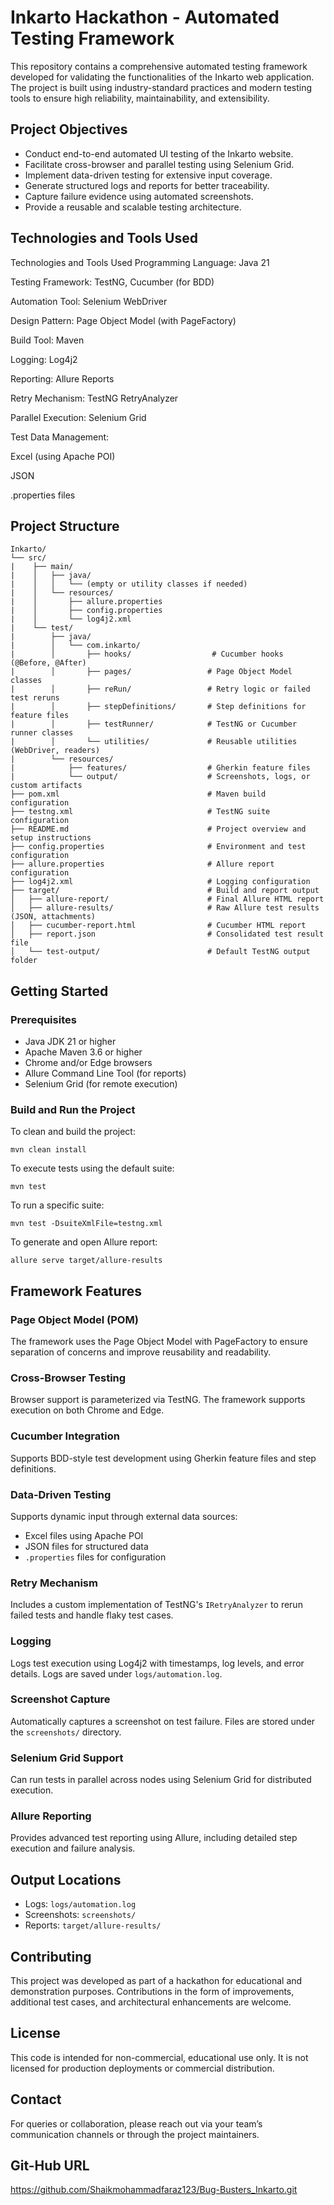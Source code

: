 
# Inkarto Hackathon - Automated Testing Framework

This repository contains a comprehensive automated testing framework developed for validating the functionalities of the Inkarto web application. The project is built using industry-standard practices and modern testing tools to ensure high reliability, maintainability, and extensibility.

## Project Objectives

- Conduct end-to-end automated UI testing of the Inkarto website.
- Facilitate cross-browser and parallel testing using Selenium Grid.
- Implement data-driven testing for extensive input coverage.
- Generate structured logs and reports for better traceability.
- Capture failure evidence using automated screenshots.
- Provide a reusable and scalable testing architecture.

## Technologies and Tools Used

Technologies and Tools Used
Programming Language: Java 21

Testing Framework: TestNG, Cucumber (for BDD)

Automation Tool: Selenium WebDriver

Design Pattern: Page Object Model (with PageFactory)

Build Tool: Maven

Logging: Log4j2

Reporting: Allure Reports

Retry Mechanism: TestNG RetryAnalyzer

Parallel Execution: Selenium Grid

Test Data Management:

Excel (using Apache POI)

JSON

.properties files

## Project Structure

```
Inkarto/
└── src/
|    ├── main/
|    │   ├── java/
|    │   │   └── (empty or utility classes if needed)
|    │   └── resources/
|    │       ├── allure.properties
|    │       ├── config.properties
|    │       └── log4j2.xml
|    └── test/
|        ├── java/
|        │   └── com.inkarto/
|        │       ├── hooks/                  # Cucumber hooks (@Before, @After)
|        │       ├── pages/                 # Page Object Model classes
|        │       ├── reRun/                 # Retry logic or failed test reruns
|        │       ├── stepDefinitions/       # Step definitions for feature files
|        │       ├── testRunner/            # TestNG or Cucumber runner classes
|        │       └── utilities/             # Reusable utilities (WebDriver, readers)
|        └── resources/
|            ├── features/                  # Gherkin feature files
|            └── output/                    # Screenshots, logs, or custom artifacts
├── pom.xml                                 # Maven build configuration
├── testng.xml                              # TestNG suite configuration
├── README.md                               # Project overview and setup instructions
├── config.properties                       # Environment and test configuration
├── allure.properties                       # Allure report configuration
├── log4j2.xml                              # Logging configuration
├── target/                                 # Build and report output
│   ├── allure-report/                      # Final Allure HTML report
│   ├── allure-results/                     # Raw Allure test results (JSON, attachments)
│   ├── cucumber-report.html                # Cucumber HTML report
│   ├── report.json                         # Consolidated test result file
│   └── test-output/                        # Default TestNG output folder
```

## Getting Started

### Prerequisites

- Java JDK 21 or higher
- Apache Maven 3.6 or higher
- Chrome and/or Edge browsers
- Allure Command Line Tool (for reports)
- Selenium Grid (for remote execution)

### Build and Run the Project

To clean and build the project:
```
mvn clean install
```

To execute tests using the default suite:
```
mvn test
```

To run a specific suite:
```
mvn test -DsuiteXmlFile=testng.xml
```

To generate and open Allure report:
```
allure serve target/allure-results
```

## Framework Features

### Page Object Model (POM)

The framework uses the Page Object Model with PageFactory to ensure separation of concerns and improve reusability and readability.

### Cross-Browser Testing

Browser support is parameterized via TestNG. The framework supports execution on both Chrome and Edge.

### Cucumber Integration

Supports BDD-style test development using Gherkin feature files and step definitions.

### Data-Driven Testing

Supports dynamic input through external data sources:
- Excel files using Apache POI
- JSON files for structured data
- `.properties` files for configuration

### Retry Mechanism

Includes a custom implementation of TestNG's `IRetryAnalyzer` to rerun failed tests and handle flaky test cases.

### Logging

Logs test execution using Log4j2 with timestamps, log levels, and error details. Logs are saved under `logs/automation.log`.

### Screenshot Capture

Automatically captures a screenshot on test failure. Files are stored under the `screenshots/` directory.

### Selenium Grid Support

Can run tests in parallel across nodes using Selenium Grid for distributed execution.

### Allure Reporting

Provides advanced test reporting using Allure, including detailed step execution and failure analysis.

## Output Locations

- Logs: `logs/automation.log`
- Screenshots: `screenshots/`
- Reports: `target/allure-results/`

## Contributing

This project was developed as part of a hackathon for educational and demonstration purposes. Contributions in the form of improvements, additional test cases, and architectural enhancements are welcome.

## License

This code is intended for non-commercial, educational use only. It is not licensed for production deployments or commercial distribution.

## Contact

For queries or collaboration, please reach out via your team’s communication channels or through the project maintainers.

## Git-Hub URL

https://github.com/Shaikmohammadfaraz123/Bug-Busters_Inkarto.git
